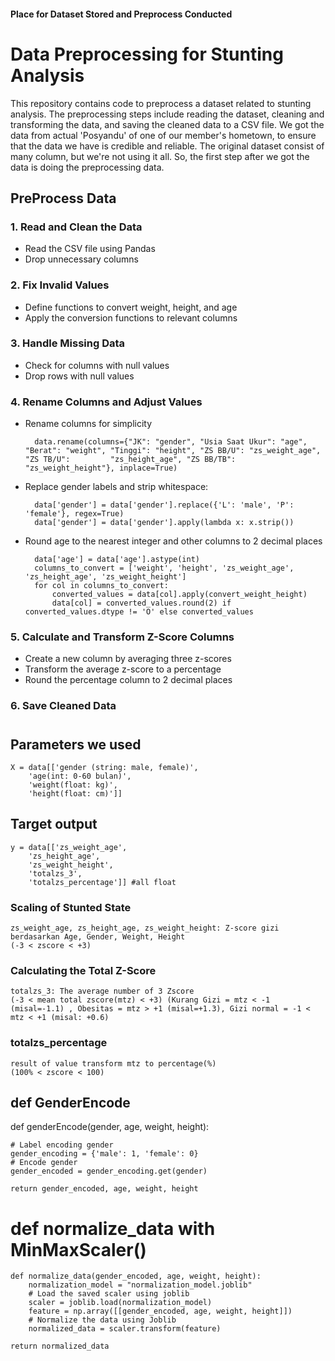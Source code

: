 #### Place for Dataset Stored and Preprocess Conducted

# Data Preprocessing for Stunting Analysis
This repository contains code to preprocess a dataset related to stunting analysis. The preprocessing steps include reading the dataset, cleaning and transforming the data, and saving the cleaned data to a CSV file.
We got the data from actual 'Posyandu' of one of our member's hometown, to ensure that the data we have is credible and reliable. 
The original dataset consist of many column, but we're not using it all. So, the first step after we got the data is doing the preprocessing data. 
 
## PreProcess Data
### 1. Read and Clean the Data
- Read the CSV file using Pandas
- Drop unnecessary columns

### 2. Fix Invalid Values
- Define functions to convert weight, height, and age
- Apply the conversion functions to relevant columns

### 3. Handle Missing Data
- Check for columns with null values
- Drop rows with null values

### 4. Rename Columns and Adjust Values
- Rename columns for simplicity

	    data.rename(columns={"JK": "gender", "Usia Saat Ukur": "age", "Berat": "weight", "Tinggi": "height", "ZS BB/U": "zs_weight_age", "ZS TB/U": 		"zs_height_age", "ZS BB/TB": "zs_weight_height"}, inplace=True)

- Replace gender labels and strip whitespace:
	
        data['gender'] = data['gender'].replace({'L': 'male', 'P': 'female'}, regex=True)
	    data['gender'] = data['gender'].apply(lambda x: x.strip())

- Round age to the nearest integer and other columns to 2 decimal places

        data['age'] = data['age'].astype(int)
        columns_to_convert = ['weight', 'height', 'zs_weight_age', 'zs_height_age', 'zs_weight_height']
        for col in columns_to_convert:
            converted_values = data[col].apply(convert_weight_height)
            data[col] = converted_values.round(2) if converted_values.dtype != 'O' else converted_values
     
### 5. Calculate and Transform Z-Score Columns
- Create a new column by averaging three z-scores
- Transform the average z-score to a percentage
- Round the percentage column to 2 decimal places

### 6. Save Cleaned Data



#
## Parameters we used
    X = data[['gender (string: male, female)',
        'age(int: 0-60 bulan)',
        'weight(float: kg)',
        'height(float: cm)']]
  
## Target output
    y = data[['zs_weight_age',
        'zs_height_age',
        'zs_weight_height',
        'totalzs_3',
        'totalzs_percentage']] #all float
  
### Scaling of Stunted State
    zs_weight_age, zs_height_age, zs_weight_height: Z-score gizi berdasarkan Age, Gender, Weight, Height 
    (-3 < zscore < +3)

### Calculating the Total Z-Score
    totalzs_3: The average number of 3 Zscore 
    (-3 < mean total zscore(mtz) < +3) (Kurang Gizi = mtz < -1 (misal=-1.1) , Obesitas = mtz > +1 (misal=+1.3), Gizi normal = -1 < mtz < +1 (misal: +0.6)

### totalzs_percentage
    result of value transform mtz to percentage(%)
    (100% < zscore < 100)

## def GenderEncode
def genderEncode(gender, age, weight, height):

    # Label encoding gender
    gender_encoding = {'male': 1, 'female': 0}
    # Encode gender
    gender_encoded = gender_encoding.get(gender)

    return gender_encoded, age, weight, height

    
# def normalize_data with MinMaxScaler()
	def normalize_data(gender_encoded, age, weight, height):
	    normalization_model = "normalization_model.joblib"
	    # Load the saved scaler using joblib
	    scaler = joblib.load(normalization_model)
	    feature = np.array([[gender_encoded, age, weight, height]])
	    # Normalize the data using Joblib
	    normalized_data = scaler.transform(feature)

	return normalized_data
